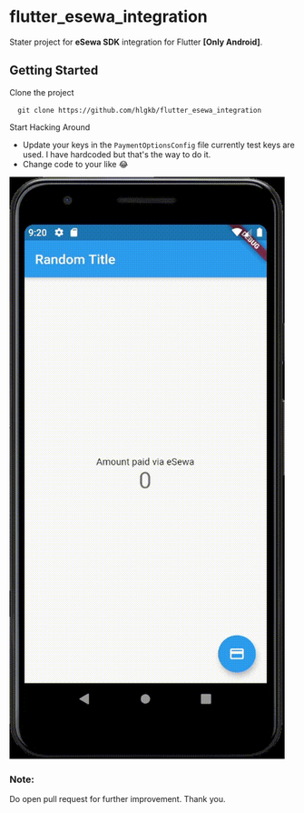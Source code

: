 # flutter_esewa_integration

Stater project for **eSewa SDK** integration for Flutter **[Only Android]**.

## Getting Started

Clone the project

  ```
    git clone https://github.com/hlgkb/flutter_esewa_integration
  ```

Start Hacking Around
- Update your keys in the `PaymentOptionsConfig` file currently test keys are used. I have hardcoded but that's the way to do it.
- Change code to your like 😂


![Screen Capture of eSewa Working](./.github/screen.gif?raw=true "Screen Capture")

### Note:
Do open pull request for further improvement. Thank you.
  
